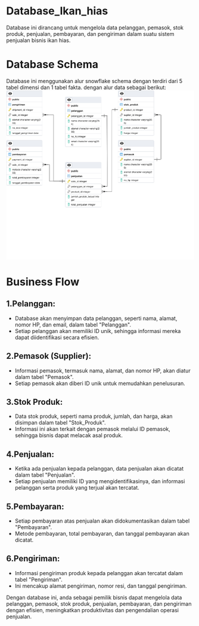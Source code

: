 # Database_Ikan_hias
Database ini dirancang untuk mengelola data pelanggan, pemasok, stok produk, penjualan, pembayaran, dan pengiriman dalam suatu sistem penjualan bisnis ikan hias.


# Database Schema
Database ini menggunakan alur snowflake schema dengan terdiri dari 5 tabel dimensi dan 1 tabel fakta. dengan alur data sebagai berikut:
![Teks Alternatif](ERD_Ikan.jpg)

# Business Flow
## 1.Pelanggan:
- Database akan menyimpan data pelanggan, seperti nama, alamat, nomor HP, dan email, dalam tabel "Pelanggan".
- Setiap pelanggan akan memiliki ID unik, sehingga informasi mereka dapat diidentifikasi secara efisien.

## 2.Pemasok (Supplier):
- Informasi pemasok, termasuk nama, alamat, dan nomor HP, akan diatur dalam tabel "Pemasok".
- Setiap pemasok akan diberi ID unik untuk memudahkan penelusuran.

## 3.Stok Produk:
- Data stok produk, seperti nama produk, jumlah, dan harga, akan disimpan dalam tabel "Stok_Produk".
- Informasi ini akan terkait dengan pemasok melalui ID pemasok, sehingga bisnis dapat melacak asal produk.

## 4.Penjualan:
- Ketika ada penjualan kepada pelanggan, data penjualan akan dicatat dalam tabel "Penjualan".
- Setiap penjualan memiliki ID yang mengidentifikasinya, dan informasi pelanggan serta produk yang terjual akan tercatat.

## 5.Pembayaran:
- Setiap pembayaran atas penjualan akan didokumentasikan dalam tabel "Pembayaran".
- Metode pembayaran, total pembayaran, dan tanggal pembayaran akan dicatat.

## 6.Pengiriman:
- Informasi pengiriman produk kepada pelanggan akan tercatat dalam tabel "Pengiriman".
- Ini mencakup alamat pengiriman, nomor resi, dan tanggal pengiriman.

Dengan database ini, anda sebagai pemilik bisnis dapat mengelola data pelanggan, pemasok, stok produk, penjualan, pembayaran, dan pengiriman dengan efisien, meningkatkan produktivitas dan pengendalian operasi penjualan.
